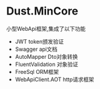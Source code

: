# Dust.MinCore
小型WebApi框架,集成了以下功能
* JWT token颁发验证
* Swagger api文档
* AutoMapper Dto对象转换
* FluentValidation 对象验证
* FreeSql ORM框架
* WebApiClient.AOT http请求框架 


